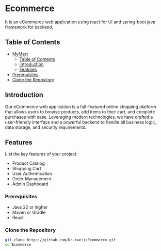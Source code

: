# Ecommerce

It is an eCommerce web application using react for UI and spring-boot java framework for backend.

## Table of Contents

- [MyMart](#project-name)
  - [Table of Contents](#table-of-contents)
  - [Introduction](#introduction)
  - [Features](#features)
- [Prerequisites](#prerequisites)
- [Clone the Repository](#clone-the-repository)

## Introduction

Our eCommerce web application is a full-featured online shopping platform that allows users to browse products, add items to their cart, and complete purchases with ease. Leveraging modern technologies, we have crafted a user-friendly interface and a powerful backend to handle all business logic, data storage, and security requirements.

## Features

List the key features of your project:
- Product Catalog
- Shopping Cart
- User Authentication
- Order Management
- Admin Dashboard

### Prerequisites

- Java 20 or higher
- Maven or Gradle
- React

### Clone the Repository

```sh
git clone https://github.com/kr-ravi1/Ecommerce.git
cd Ecommerce
